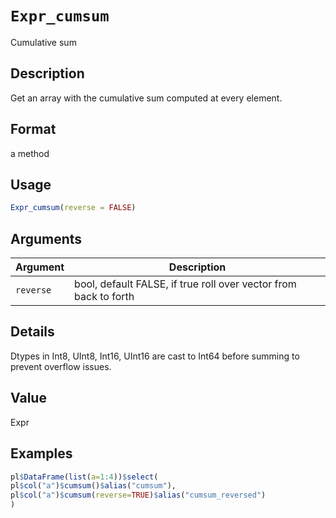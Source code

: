# `Expr_cumsum`

Cumulative sum


## Description

Get an array with the cumulative sum computed at every element.


## Format

a method


## Usage

```r
Expr_cumsum(reverse = FALSE)
```


## Arguments

Argument      |Description
------------- |----------------
`reverse`     |     bool, default FALSE, if true roll over vector from back to forth


## Details

Dtypes in Int8, UInt8, Int16, UInt16 are cast to
 Int64 before summing to prevent overflow issues.


## Value

Expr


## Examples

```r
pl$DataFrame(list(a=1:4))$select(
pl$col("a")$cumsum()$alias("cumsum"),
pl$col("a")$cumsum(reverse=TRUE)$alias("cumsum_reversed")
)
```


